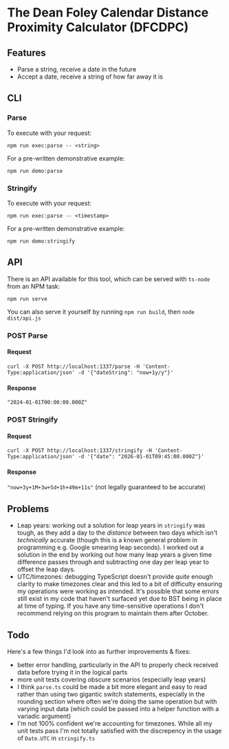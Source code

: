 # The Dean Foley Calendar Distance Proximity Calculator (DFCDPC)

## Features

- Parse a string, receive a date in the future
- Accept a date, receive a string of how far away it is

## CLI

### Parse

To execute with your request:

`npm run exec:parse -- <string>`

For a pre-written demonstrative example:

`npm run demo:parse`

### Stringify

To execute with your request:

`npm run exec:parse -- <timestamp>`

For a pre-written demonstrative example:

`npm run demo:stringify`

## API

There is an API available for this tool, which can be served with `ts-node` from an NPM task:

`npm run serve`

You can also serve it yourself by running `npm run build`, then `node dist/api.js`

### POST Parse

#### Request

`curl -X POST http://localhost:1337/parse -H 'Content-Type:application/json' -d '{"dateString": "now+1y/y"}'`

#### Response

`"2024-01-01T00:00:00.000Z"`

### POST Stringify

#### Request

`curl -X POST http://localhost:1337/stringify -H 'Content-Type:application/json' -d '{"date": "2026-01-01T09:45:00.000Z"}'`

#### Response

`"now+3y+1M+3w+5d+1h+49m+11s"` (not legally guaranteed to be accurate)

## Problems

 - Leap years: working out a solution for leap years in `stringify` was tough, as they add a day to the *distance* between two days which isn't *technically* accurate (though this is a known general problem in programming e.g. Google smearing leap seconds). I worked out a solution in the end by working out how many leap years a given time difference passes through and subtracting one day per leap year to offset the leap days.
 - UTC/timezones: debugging TypeScript doesn't provide *quite* enough clarity to make timezones clear and this led to a bit of difficulty ensuring my operations were working as intended. It's possible that some errors still exist in my code that haven't surfaced yet due to BST being in place at time of typing. If you have any time-sensitive operations I don't recommend relying on this program to maintain them after October.

## Todo

Here's a few things I'd look into as further improvements & fixes:

 - better error handling, particularly in the API to properly check received data before trying it in the logical parts
 - more unit tests covering obscure scenarios (especially leap years)
 - I think `parse.ts` could be made a bit more elegant and easy to read rather than using two gigantic switch statements, especially in the rounding section where often we're doing the same operation but with varying input data (which could be passed into a helper function with a variadic argument)
 - I'm not 100% confident we're accounting for timezones. While all my unit tests pass I'm  not totally satisfied with the discrepency in the usage of `Date.UTC` in `stringify.ts`